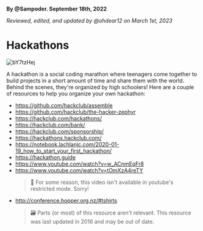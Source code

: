 __By @Sampoder. September 18th, 2022__

_Reviewed, edited, and updated by @ohdear12 on March 1st, 2023_

# Hackathons

![bY7tzHej](https://user-images.githubusercontent.com/39828164/189497810-6d9d2920-6bee-4990-9553-57699918ae9c.jpg)

A hackathon is a social coding marathon where teenagers come together to build projects in a short amount of time and share them with the world. Behind the scenes, they're organized by high schoolers! Here are a couple of resources to help you organize your own hackathon:

- https://github.com/hackclub/assemble
- https://github.com/hackclub/the-hacker-zephyr
- https://hackclub.com/hackathons/
- https://hackclub.com/bank/
- https://hackclub.com/sponsorship/
- https://hackathons.hackclub.com/
- https://notebook.lachlanjc.com/2020-01-19_how_to_start_your_first_hackathon/
- https://hackathon.guide
- https://www.youtube.com/watch?v=w_ACnmEqFr8
- https://www.youtube.com/watch?v=tOmXzA4reTY
  > 🤔 For some reason, this video isn't available in youtube's restricted mode. Sorry!
- http://conference.hopper.org.nz/#tshirts
  > 🗃 Parts (or most) of this resource aren't relevant. This resource was last updated in 2016 and may be out of date.
